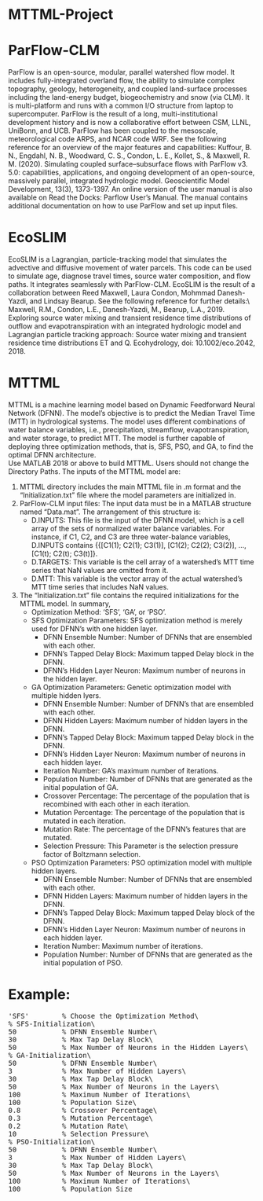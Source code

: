 # MTTML-Project
# ParFlow-CLM
ParFlow is an open-source, modular, parallel watershed flow model. It includes fully-integrated overland flow, the ability to simulate complex topography, geology, heterogeneity, and coupled land-surface processes including the land-energy budget, biogeochemistry and snow (via CLM). It is multi-platform and runs with a common I/O structure from laptop to supercomputer. ParFlow is the result of a long, multi-institutional development history and is now a collaborative effort between CSM, LLNL, UniBonn, and UCB. ParFlow has been coupled to the mesoscale, meteorological code ARPS, and NCAR code WRF. See the following reference for an overview of the major features and capabilities:
Kuffour, B. N., Engdahl, N. B., Woodward, C. S., Condon, L. E., Kollet, S., & Maxwell, R. M. (2020). Simulating coupled surface–subsurface flows with ParFlow v3. 5.0: capabilities, applications, and ongoing development of an open-source, massively parallel, integrated hydrologic model. Geoscientific Model Development, 13(3), 1373-1397.
An online version of the user manual is also available on Read the Docks: Parflow User’s Manual. The manual contains additional documentation on how to use ParFlow and set up input files. 
# EcoSLIM
EcoSLIM is a Lagrangian, particle-tracking model that simulates the advective and diffusive movement of water parcels. This code can be used to simulate age, diagnose travel times, source water composition, and flow paths. It integrates seamlessly with ParFlow-CLM. EcoSLIM is the result of a collaboration between Reed Maxwell, Laura Condon, Mohmmad Danesh-Yazdi, and Lindsay Bearup. See the following reference for further details:\ 
Maxwell, R.M., Condon, L.E., Danesh-Yazdi, M., Bearup, L.A., 2019. Exploring source water mixing and transient residence time distributions of outflow and evapotranspiration with an integrated hydrologic model and Lagrangian particle tracking approach: Source water mixing and transient residence time distributions ET and Q. Ecohydrology, doi: 10.1002/eco.2042, 2018.
# MTTML
MTTML is a machine learning model based on Dynamic Feedforward Neural Network (DFNN). The model’s objective is to predict the Median Travel Time (MTT) in hydrological systems. The model uses different combinations of water balance variables, i.e., precipitation, streamflow, evapotranspiration, and water storage, to predict MTT. The model is further capable of deploying three optimization methods, that is, SFS, PSO, and GA, to find the optimal DFNN architecture.\
Use MATLAB 2018 or above to build MTTML. Users should not change the Directory Paths. The inputs of the MTTML model are:
1.	MTTML directory includes the main MTTML file in .m format and the “Initialization.txt” file where the model parameters are initialized in.
2.	ParFlow-CLM input files: The input data must be in a MATLAB structure named “Data.mat”. The arrangement of this structure is:
    -	D.INPUTS: This file is the input of the DFNN model, which is a cell array of the sets of normalized water balance variables. For instance, if C1, C2, and C3 are three water-balance variables, D.INPUTS contains {{[C1(1); C2(1); C3(1)], [C1(2); C2(2); C3(2)], …, [C1(t); C2(t); C3(t)]}.
    -	D.TARGETS: This variable is the cell array of a watershed’s MTT time series that NaN values are omitted from it.
    -	D.MTT: This variable is the vector array of the actual watershed’s MTT time series that includes NaN values.
3.  The “Initialization.txt” file contains the required initializations for the MTTML model. In summary,
    -    Optimization Method: ‘SFS’, ‘GA’, or ‘PSO’.
    -	 SFS Optimization Parameters: SFS optimization method is merely used for DFNN’s with one hidden layer.
         -	DFNN Ensemble Number: Number of DFNNs that are ensembled with each other.
         -	DFNN’s Tapped Delay Block: Maximum tapped Delay block in the DFNN.
         -	DFNN’s Hidden Layer Neuron: Maximum number of neurons in the hidden layer.
    -	 GA Optimization Parameters: Genetic optimization model with multiple hidden lyers.
         -	DFNN Ensemble Number: Number of DFNN’s that are ensembled with each other.
         -	DFNN Hidden Layers: Maximum number of hidden layers in the DFNN.
         -	DFNN’s Tapped Delay Block: Maximum tapped Delay block in the DFNN.
         -	DFNN’s Hidden Layer Neuron: Maximum number of neurons in each hidden layer.
         -	Iteration Number: GA’s maximum number of iterations.
         -	Population Number: Number of DFNNs that are generated as the initial population of GA.
         -	Crossover Percentage: The percentage of the population that is recombined with each other in each iteration.
         -	Mutation Percentage: The percentage of the population that is mutated in each iteration.
         - 	Mutation Rate: The percentage of the DFNN’s features that are mutated.
         -	Selection Pressure: This Parameter is the selection pressure factor of Boltzmann selection.
    -	 PSO Optimization Parameters: PSO optimization model with multiple hidden layers.
         -	DFNN Ensemble Number: Number of DFNNs that are ensembled with each other.
         -	DFNN Hidden Layers: Maximum number of hidden layers in the DFNN.
         -	DFNN’s Tapped Delay Block: Maximum tapped Delay block of the DFNN.
         -	DFNN’s Hidden Layer Neuron: Maximum number of neurons in each hidden layer.
         -	Iteration Number: Maximum number of iterations.
         -	Population Number: Number of DFNNs that are generated as the initial population of PSO.
# Example:
<pre>
'SFS'        % Choose the Optimization Method\
% SFS-Initialization\
50           % DFNN Ensemble Number\
30           % Max Tap Delay Block\
50           % Max Number of Neurons in the Hidden Layers\
% GA-Initialization\
50           % DFNN Ensemble Number\
3            % Max Number of Hidden Layers\
30           % Max Tap Delay Block\
50           % Max Number of Neurons in the Layers\
100          % Maximum Number of Iterations\
100          % Population Size\
0.8          % Crossover Percentage\
0.3          % Mutation Percentage\
0.2          % Mutation Rate\
10           % Selection Pressure\
% PSO-Initialization\
50           % DFNN Ensemble Number\
3            % Max Number of Hidden Layers\
30           % Max Tap Delay Block\
50           % Max Number of Neurons in the Layers\
100          % Maximum Number of Iterations\
100          % Population Size


